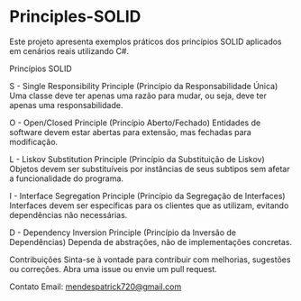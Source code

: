 # Principles-SOLID
Este projeto apresenta exemplos práticos dos princípios SOLID aplicados em cenários reais utilizando C#.

Princípios SOLID


S - Single Responsibility Principle (Princípio da Responsabilidade Única)
Uma classe deve ter apenas uma razão para mudar, ou seja, deve ter apenas uma responsabilidade.

O - Open/Closed Principle (Princípio Aberto/Fechado)
Entidades de software devem estar abertas para extensão, mas fechadas para modificação.

L - Liskov Substitution Principle (Princípio da Substituição de Liskov)
Objetos devem ser substituíveis por instâncias de seus subtipos sem afetar a funcionalidade do programa.

I - Interface Segregation Principle (Princípio da Segregação de Interfaces)
Interfaces devem ser específicas para os clientes que as utilizam, evitando dependências não necessárias.

D - Dependency Inversion Principle (Princípio da Inversão de Dependências)
Dependa de abstrações, não de implementações concretas.

Contribuições
Sinta-se à vontade para contribuir com melhorias, sugestões ou correções. Abra uma issue ou envie um pull request.

Contato
Email: mendespatrick720@gmail.com

